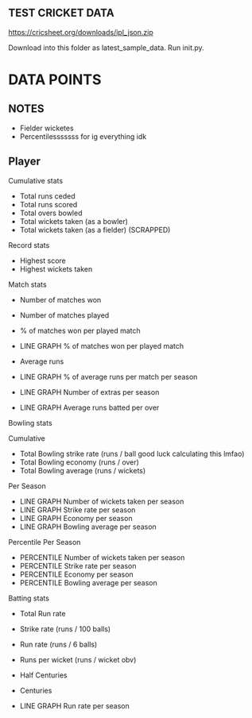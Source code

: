 ## TEST CRICKET DATA

https://cricsheet.org/downloads/ipl_json.zip

Download into this folder as latest_sample_data.
Run init.py.


# DATA POINTS

## NOTES

- Fielder wicketes
- Percentilesssssss for ig everything idk

## Player

Cumulative stats

- Total runs ceded
- Total runs scored
- Total overs bowled
- Total wickets taken (as a bowler)
- Total wickets taken (as a fielder) (SCRAPPED)

Record stats

- Highest score
- Highest wickets taken

Match stats

- Number of matches won
- Number of matches played
- % of matches won per played match

- LINE GRAPH % of matches won per played match

- Average runs 
- LINE GRAPH % of average runs per match per season
- LINE GRAPH Number of extras per season
- LINE GRAPH Average runs batted per over

Bowling stats

Cumulative
- Total Bowling strike rate (runs / ball good luck calculating this lmfao) 
- Total Bowling economy (runs / over)
- Total Bowling average (runs / wickets)

Per Season
- LINE GRAPH Number of wickets taken per season
- LINE GRAPH Strike rate per season
- LINE GRAPH Economy per season
- LINE GRAPH Bowling average per season

Percentile Per Season
- PERCENTILE Number of wickets taken per season
- PERCENTILE Strike rate per season
- PERCENTILE Economy per season
- PERCENTILE Bowling average per season

Batting stats
- Total Run rate
- Strike rate (runs / 100 balls)
- Run rate (runs / 6 balls)
- Runs per wicket (runs / wicket obv)
- Half Centuries
- Centuries

- LINE GRAPH Run rate per season